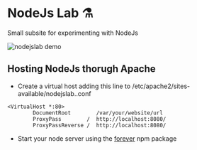 # NodeJs Lab :alembic:

Small subsite for experimenting with NodeJs

![nodejslab demo](images/nodejslab-demo.gif "nodejslab demo")

Hosting NodeJs thorugh Apache
-----

- Create a virtual host adding this line to /etc/apache2/sites-available/nodejslab.<your-site>.conf

```
<VirtualHost *:80>
		DocumentRoot		/var/your/website/url
        ProxyPass        /  http://localhost:8080/
        ProxyPassReverse /  http://localhost:8080/

```

- Start your node server using the [forever](https://www.npmjs.com/package/forever) npm package
